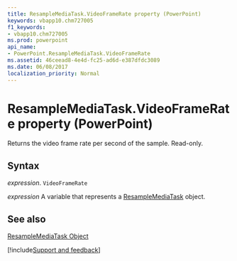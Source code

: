 ```yaml
---
title: ResampleMediaTask.VideoFrameRate property (PowerPoint)
keywords: vbapp10.chm727005
f1_keywords:
- vbapp10.chm727005
ms.prod: powerpoint
api_name:
- PowerPoint.ResampleMediaTask.VideoFrameRate
ms.assetid: 46ceead8-4e4d-fc25-ad6d-e387dfdc3089
ms.date: 06/08/2017
localization_priority: Normal
---
```



# ResampleMediaTask.VideoFrameRate property (PowerPoint)

Returns the video frame rate per second of the sample. Read-only.


## Syntax

_expression_. `VideoFrameRate`

_expression_ A variable that represents a [ResampleMediaTask](PowerPoint.ResampleMediaTask.md) object.


## See also


[ResampleMediaTask Object](PowerPoint.ResampleMediaTask.md)

[!include[Support and feedback](~/includes/feedback-boilerplate.md)]